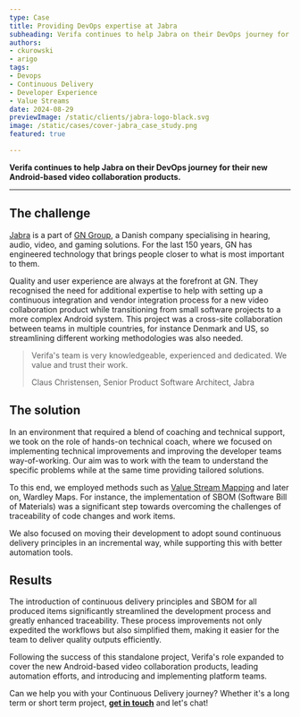 ```yaml
---
type: Case
title: Providing DevOps expertise at Jabra
subheading: Verifa continues to help Jabra on their DevOps journey for their new Android-based video collaboration products.
authors:
- ckurowski
- arigo
tags:
- Devops
- Continuous Delivery
- Developer Experience
- Value Streams
date: 2024-08-29
previewImage: /static/clients/jabra-logo-black.svg
image: /static/cases/cover-jabra_case_study.png
featured: true

---
```


**Verifa continues to help Jabra on their DevOps journey for their new Android-based video collaboration products.**

***

## The challenge

[Jabra](https://www.jabra.com/) is a part of [GN Group](https://www.gn.com/), a Danish company specialising in hearing, audio, video, and gaming solutions. For the last 150 years, GN has engineered technology that brings people closer to what is most important to them.

Quality and user experience are always at the forefront at GN. They recognised the need for additional expertise to help with setting up a continuous integration and vendor integration process for a new video collaboration product while transitioning from small software projects to a more complex Android system. This project was a cross-site collaboration between teams in multiple countries, for instance Denmark and US, so streamlining different working methodologies was also needed.

> Verifa's team is very knowledgeable, experienced and dedicated. We value and trust their work.
>
> <footer>Claus Christensen, Senior Product Software Architect, Jabra</footer>

## The solution

In an environment that required a blend of coaching and technical support, we took on the role of hands-on technical coach, where we focused on implementing technical improvements and improving the developer teams way-of-working. Our aim was to work with the team to understand the specific problems while at the same time providing tailored solutions.

To this end, we employed methods such as [Value Stream Mapping](https://verifa.io/services/assessments/value-streams/) and later on, Wardley Maps. For instance, the implementation of SBOM (Software Bill of Materials) was a significant step towards overcoming the challenges of traceability of code changes and work items.

We also focused on moving their development to adopt sound continuous delivery principles in an incremental way, while supporting this with better automation tools.

## Results

The introduction of continuous delivery principles and SBOM for all produced items significantly streamlined the development process and greatly enhanced traceability. These process improvements not only expedited the workflows but also simplified them, making it easier for the team to deliver quality outputs efficiently.

Following the success of this standalone project, Verifa's role expanded to cover the new Android-based video collaboration products, leading automation efforts, and introducing and implementing platform teams.

Can we help you with your Continuous Delivery journey? Whether it's a long term or short term project, [**get in touch**](https://verifa.io/contact/) and let's chat!
